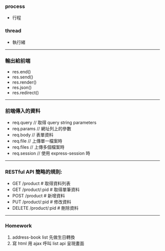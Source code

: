 ### process
  - 行程

### thread
  - 執行緒

-------------------------
### 輸出給前端
  - res.end()
  - res.send()
  - res.render()
  - res.json()
  - res.redirect()

-------------------------
### 前端傳入的資料
  - req.query   // 取得 query string parameters
  - req.params  // 網址列上的參數
  - req.body    // 表單資料
  - req.file    // 上傳單一檔案時
  - req.files   // 上傳多個檔案時
  - req.session // 使用 express-session 時

-------------------------
### RESTful API 簡略的規則:
  - GET    /product        # 取得資料列表
  - GET    /product/:pid   # 取得單筆資料
  - POST   /product        # 新增資料
  - PUT    /product/:pid   # 修改資料
  - DELETE /product/:pid   # 刪除資料

-------------------------

### Homework
  1. address-book list  先做生日轉換
  2. 寫 html 用 ajax 呼叫 list api 呈現畫面

